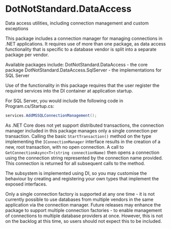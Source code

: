 # DotNotStandard.DataAccess
Data access utilities, including connection management and custom exceptions

This package includes a connection manager for managing connections in .NET applications. It requires use of more than one package, as data access functionality that is specific to a database vendor is split into a separate package per vendor.

Available packages include:
DotNotStandard.DataAccess - the core package
DotNotStandard.DataAccess.SqlServer - the implementations for SQL Server

Use of the functionality in this package requires that the user register the required services into the DI container at application startup.

For SQL Server, you would include the following code in Program.cs/Startup.cs:
``` csharp
services.AddMSSQLConnectionManagement();
```

As .NET Core does not yet support distributed transactions, the connection manager included in this package manages only a single connection per transaction. Calling the basic `StartTransaction()` method on the type implementing the `IConnectionManager` interface results in the creation of a new, root transaction, with no open connection. A call to `GetConnectionAsync<T>(string connectionName)` then opens a connection using the connection string represented by the connection name provided. This connection is returned for all subsequent calls to the method.

The subsystem is implemented using DI, so you may customise the behaviour by creating and registering your own types that implement the exposed interfaces.

Only a single connection factory is supported at any one time - it is not currently possible to use databases from multiple vendors in the same application via the connection manager. Future releases may enhance the package to support multiple connection factories - to enable management of connections to multiple database providers at once. However, this is not on the backlog at this time, so users should not expect this to be included.
